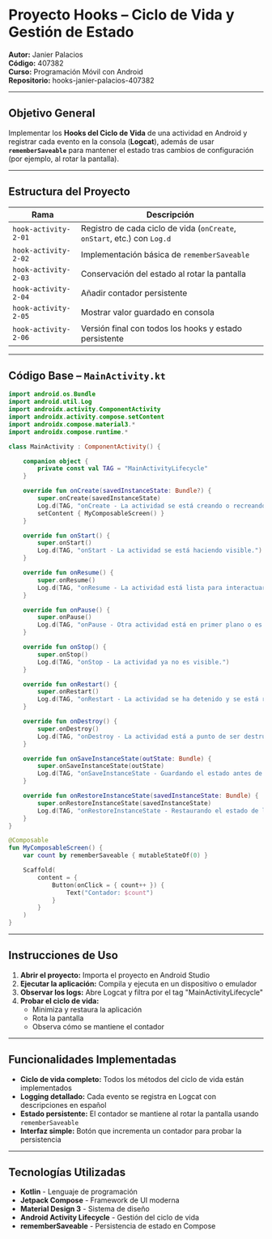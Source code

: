 # Proyecto Hooks – Ciclo de Vida y Gestión de Estado

**Autor:** Janier Palacios  
**Código:** 407382  
**Curso:** Programación Móvil con Android  
**Repositorio:** hooks-janier-palacios-407382

---

## Objetivo General
Implementar los **Hooks del Ciclo de Vida** de una actividad en Android y registrar cada evento en la consola (**Logcat**), además de usar **`rememberSaveable`** para mantener el estado tras cambios de configuración (por ejemplo, al rotar la pantalla).

---

## Estructura del Proyecto

| Rama | Descripción |
|------|--------------|
| `hook-activity-2-01` | Registro de cada ciclo de vida (`onCreate`, `onStart`, etc.) con `Log.d` |
| `hook-activity-2-02` | Implementación básica de `rememberSaveable` |
| `hook-activity-2-03` | Conservación del estado al rotar la pantalla |
| `hook-activity-2-04` | Añadir contador persistente |
| `hook-activity-2-05` | Mostrar valor guardado en consola |
| `hook-activity-2-06` | Versión final con todos los hooks y estado persistente |

---

## Código Base – `MainActivity.kt`

```kotlin
import android.os.Bundle
import android.util.Log
import androidx.activity.ComponentActivity
import androidx.activity.compose.setContent
import androidx.compose.material3.*
import androidx.compose.runtime.*

class MainActivity : ComponentActivity() {

    companion object {
        private const val TAG = "MainActivityLifecycle"
    }

    override fun onCreate(savedInstanceState: Bundle?) {
        super.onCreate(savedInstanceState)
        Log.d(TAG, "onCreate - La actividad se está creando o recreando.")
        setContent { MyComposableScreen() }
    }

    override fun onStart() {
        super.onStart()
        Log.d(TAG, "onStart - La actividad se está haciendo visible.")
    }

    override fun onResume() {
        super.onResume()
        Log.d(TAG, "onResume - La actividad está lista para interactuar.")
    }

    override fun onPause() {
        super.onPause()
        Log.d(TAG, "onPause - Otra actividad está en primer plano o es un diálogo.")
    }

    override fun onStop() {
        super.onStop()
        Log.d(TAG, "onStop - La actividad ya no es visible.")
    }

    override fun onRestart() {
        super.onRestart()
        Log.d(TAG, "onRestart - La actividad se ha detenido y se está reiniciando.")
    }

    override fun onDestroy() {
        super.onDestroy()
        Log.d(TAG, "onDestroy - La actividad está a punto de ser destruida.")
    }

    override fun onSaveInstanceState(outState: Bundle) {
        super.onSaveInstanceState(outState)
        Log.d(TAG, "onSaveInstanceState - Guardando el estado antes de la destrucción potencial.")
    }

    override fun onRestoreInstanceState(savedInstanceState: Bundle) {
        super.onRestoreInstanceState(savedInstanceState)
        Log.d(TAG, "onRestoreInstanceState - Restaurando el estado de la actividad recreada.")
    }
}

@Composable
fun MyComposableScreen() {
    var count by rememberSaveable { mutableStateOf(0) }

    Scaffold(
        content = {
            Button(onClick = { count++ }) {
                Text("Contador: $count")
            }
        }
    )
}
```

---

## Instrucciones de Uso

1. **Abrir el proyecto:** Importa el proyecto en Android Studio
2. **Ejecutar la aplicación:** Compila y ejecuta en un dispositivo o emulador
3. **Observar los logs:** Abre Logcat y filtra por el tag "MainActivityLifecycle"
4. **Probar el ciclo de vida:** 
   - Minimiza y restaura la aplicación
   - Rota la pantalla
   - Observa cómo se mantiene el contador

---

## Funcionalidades Implementadas

-  **Ciclo de vida completo:** Todos los métodos del ciclo de vida están implementados
-  **Logging detallado:** Cada evento se registra en Logcat con descripciones en español
-  **Estado persistente:** El contador se mantiene al rotar la pantalla usando `rememberSaveable`
-  **Interfaz simple:** Botón que incrementa un contador para probar la persistencia

---


## Tecnologías Utilizadas

- **Kotlin** - Lenguaje de programación
- **Jetpack Compose** - Framework de UI moderna
- **Material Design 3** - Sistema de diseño
- **Android Activity Lifecycle** - Gestión del ciclo de vida
- **rememberSaveable** - Persistencia de estado en Compose
